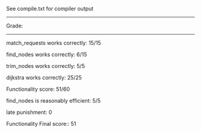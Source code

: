 See compile.txt for compiler output

****************


Grade:

******

match_requests works correctly: 15/15

find_nodes works correctly: 6/15

trim_nodes works correctly: 5/5

dijkstra works correctly: 25/25

Functionality score: 51/60

find_nodes is reasonably efficient: 5/5


late punishment: 0

Functionality Final score:: 51
